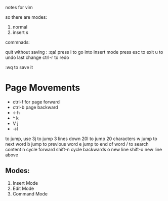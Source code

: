notes for vim

so there are modes:
1. normal 
2. insert s

commnads:

quit without saving : :qa!
press i to go into insert mode
press esc to exit
u to undo last change
ctrl-r to redo

:wq to save it


# Page Movements

- ctrl-f for page forward
- ctrl-b page backward
- <-h
- ^ k
- V j
- ->l

to jump, use 3j to jump 3 lines down
20l to jump 20 characters 
w jump to next word
b jump to previous word
e jump to end of word
/ to search content
n cycle forward
shift-n cycle backwards
o new line
shift-o new line above


## Modes:

1. Insert Mode
2. Edit Mode
3. Command Mode


